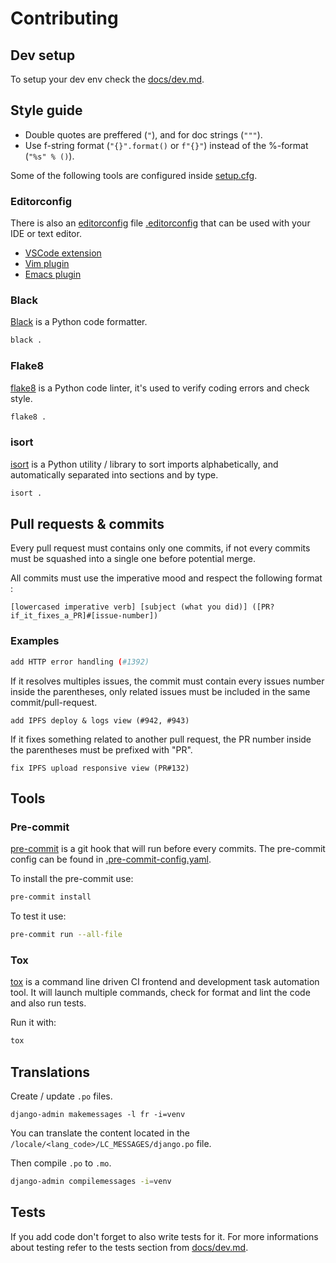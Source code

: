 # Contributing

## Dev setup

To setup your dev env check the [docs/dev.md](./docs/dev.md).

## Style guide

* Double quotes are preffered (`"`), and for doc strings (`"""`).
* Use f-string format (`"{}".format()` or `f"{}"`) instead of the %-format (`"%s" % ()`).

Some of the following tools are configured inside [setup.cfg](./setup.cfg).

### Editorconfig

There is also an [editorconfig]((https://editorconfig.org/)) file [.editorconfig](./.editorconfig) that can be used with your IDE or text editor.

* [VSCode extension](https://marketplace.visualstudio.com/items?itemName=EditorConfig.EditorConfig)
* [Vim plugin](https://github.com/editorconfig/editorconfig-vim)
* [Emacs plugin](https://github.com/editorconfig/editorconfig-emacs)

### Black

[Black](https://github.com/psf/black) is a Python code formatter.

```bash
black .
```

### Flake8

[flake8](https://flake8.pycqa.org/en/latest/) is a Python code linter, it's used to verify coding errors and check style.

```bash
flake8 .
```

### isort

[isort](https://pycqa.github.io/isort/) is a Python utility / library to sort imports alphabetically, and automatically separated into sections and by type.

```bash
isort .
```


## Pull requests & commits

Every pull request must contains only one commits, if not every commits must be squashed into a single one before potential merge.

All commits must use the imperative mood and respect the following format :

```
[lowercased imperative verb] [subject (what you did)] ([PR?if_it_fixes_a_PR]#[issue-number])
```

### Examples

```bash
add HTTP error handling (#1392)
```

If it resolves multiples issues, the commit must contain every issues number inside the parentheses, only related issues must be included in the same commit/pull-request.

```
add IPFS deploy & logs view (#942, #943)
```

If it fixes something related to another pull request, the PR number inside the parentheses must be prefixed with "PR".

```
fix IPFS upload responsive view (PR#132)
```


## Tools

### Pre-commit

[pre-commit](https://pre-commit.com/) is a git hook that will run before every commits. The pre-commit config can be found in [.pre-commit-config.yaml](./.pre-commit-config.yaml).

To install the pre-commit use:

```bash
pre-commit install
```

To test it use:

```bash
pre-commit run --all-file
```

### Tox

[tox](https://pypi.org/project/tox/) is a command line driven CI frontend and development task automation tool. It will launch multiple commands, check for format and lint the code and also run tests.

Run it with:

```bash
tox
```

## Translations

Create / update `.po` files.

```
django-admin makemessages -l fr -i=venv
```

You can translate the content located in the `/locale/<lang_code>/LC_MESSAGES/django.po` file.

Then compile `.po` to `.mo`.

```bash
django-admin compilemessages -i=venv
```

## Tests

If you add code don't forget to also write tests for it. For more informations about testing refer to the tests section from [docs/dev.md](./docs/dev.md).
